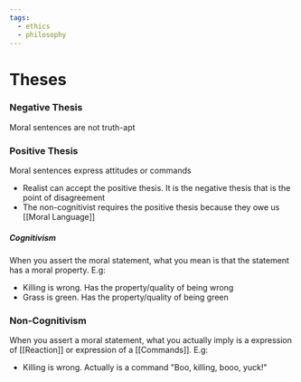 ```yaml
---
tags:
  - ethics
  - philosophy
---
```


# Theses
### Negative Thesis
Moral sentences are not truth-apt
### Positive Thesis
Moral sentences express attitudes or commands
- Realist can accept the positive thesis. It is the negative thesis that is the point of disagreement
- The non-cognitivist requires the positive thesis because they owe us [[Moral Language]]
##### Cognitivism
When you assert the moral statement, what you mean is that the statement has a moral property.
E.g:
- Killing is wrong. Has the property/quality of being wrong
- Grass is green. Has the property/quality of being green
### Non-Cognitivism
When you assert a moral statement, what you actually imply is a expression of [[Reaction]] or expression of a [[Commands]].
E.g:
- Killing is wrong. Actually is a command "Boo, killing, booo, yuck!"
